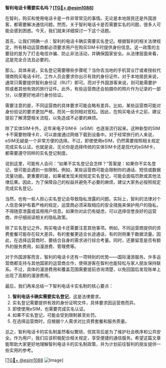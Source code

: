 **智利电话卡需要实名吗？[[TG💪+ @esim1088](https://t.me/s/esim1088)]**

在智利，购买和使用电话卡是一件非常常见的事情。无论是本地居民还是外国游客，都需要解决通信问题。然而，关于智利电话卡是否需要实名的问题，很多人可能会感到困惑。今天，我们就来详细探讨一下这个话题。

首先，让我们明确一点：智利的电话卡确实需要实名登记。根据智利的相关法律规定，所有移动运营商都必须要求用户在购买SIM卡时提供身份信息。这一政策的主要目的是为了打击电信诈骗、防止非法活动，并确保国家安全。从法律层面来看，这是完全合法且必要的。

那么，具体来说，实名登记需要哪些步骤呢？当你去当地的手机营业厅或者授权代理商购买电话卡时，工作人员会要求你出示有效的身份证件。对于本地居民来说，通常只需要提供智利身份证（RUT）即可。而对于外国游客来说，则可能需要护照或者其他有效的旅行证件。此外，有些运营商还会拍摄你的照片作为记录的一部分，以便更好地进行身份验证。

需要注意的是，不同运营商的具体要求可能会略有差异。比如，某些运营商可能对身份验证的要求更加严格，而另一些则相对宽松。因此，在购买电话卡之前，建议提前了解清楚相关流程，以免造成不必要的麻烦。

除了实体SIM卡外，近年来电子SIM卡（eSIM）也逐渐流行起来。这种新型的SIM卡不需要物理卡片，可以直接通过网络下载到设备中。对于经常旅行的人来说，eSIM无疑是一个非常方便的选择。不过，即使使用eSIM，仍然需要按照相关规定完成实名认证。也就是说，无论你是选择传统的实体SIM卡还是现代的eSIM卡，都需要遵守同样的实名登记制度。

说到这里，可能有人会问：“如果不实名登记会怎样？”答案是：如果你不实名登记，很可能会遇到一些限制。例如，某些运营商可能会限制你的通话、短信或数据流量功能。更重要的是，如果被发现未按规定实名登记，可能会面临罚款或其他法律后果。因此，为了保障自己的权益并避免不必要的麻烦，建议大家务必按照规定完成实名登记。

当然，也有一些人担心实名登记会导致隐私泄露的问题。实际上，智利的法律对个人信息保护有着严格的规定。运营商必须采取相应的安全措施来保护用户的隐私，不得随意泄露或滥用用户信息。如果你对此仍有疑虑，可以选择信誉良好的运营商，并仔细阅读相关的隐私政策。

除了实名登记之外，购买电话卡还需要注意其他事项。例如，不同运营商提供的资费套餐可能存在较大差异。有的套餐更适合长途通话，有的则侧重于数据流量。因此，在选择运营商时，要结合自身的需求进行综合考量。同时，还要留意是否有额外的服务费用，如漫游费、管理费等。

对于外国游客而言，智利的电话卡还有一项特别的优势——国际漫游服务。许多运营商都支持与其他国家的运营商合作，使得游客在智利也能轻松与家人朋友保持联系。不过，具体的漫游费用和覆盖范围需要提前咨询清楚，以免回国后发现账单上出现了高额的漫游费用。

最后，我们再来总结一下智利电话卡实名制的核心要点：

1. **智利电话卡确实需要实名登记**，这是法律要求。
2. 实名登记需要提供有效的身份证明文件，具体要求因运营商而异。
3. 即使使用eSIM，也需要完成实名认证。
4. 如果不实名登记，可能会受到限制甚至处罚。
5. 在选择运营商时，应根据个人需求对比资费套餐和服务质量。

总之，智利电话卡的实名制虽然看似繁琐，但其背后是为了维护社会秩序和公共安全。作为用户，我们应该积极配合相关规定，享受便捷的通信服务。希望这篇文章能帮助大家更好地理解智利电话卡的实名制政策，并为计划前往智利的朋友提供一些实用的参考。

[[TG💪+ @esim1088](https://t.me/s/esim1088) ![Image](https://i.postimg.cc/4NQfJmqS/Snipaste-2025-05-13-00-14-12.png)]